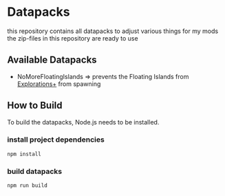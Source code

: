 # Datapacks
this repository contains all datapacks to adjust various things for my mods  
the zip-files in this repository are ready to use

## Available Datapacks
 - NoMoreFloatingIslands => prevents the Floating Islands from [Explorations+](https://github.com/tristankechlo/Explorations/) from spawning
 
## How to Build
To build the datapacks, Node.js needs to be installed.

### install project dependencies
`npm install`

### build datapacks
`npm run build`
